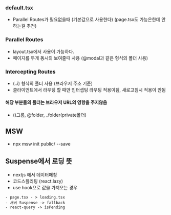 ### default.tsx

- Parallel Routes가 필요없을때 (기본값으로 사용한다) (page.tsx도 가능은한데 안하는걸 추천)

### Parallel Routes

- layout.tsx에서 사용이 가능하다.
- 페이지를 두개 동시의 보여줄때 사용 (@modal과 같은 형식의 폴더 사용)

### Intercepting Routes

- (..i) 형식의 폴더 사용 (브라우저 주소 기준)
- 클라이언트에서 라우팅 할 때만 인터셉팅 라우팅 적용이됨, 새로고침시 적용이 안됨

#### 해당 부분들의 폴더는 브라우저 URL의 영향을 주지않음

- ()그룹, @folder, \_folder(private폴더)



## MSW
 - npx msw init public/ --save     
 

 ## Suspense에서 로딩 뜻
 - nextjs 에서 데이터패칭
 - 코드스플리팅 (react.lazy)
 - use hook으로 값을 가져오는 경우

```
- page.tsx - > loading.tsx
- 서버 Suspense -> fallback
- react-query -> isPending
```